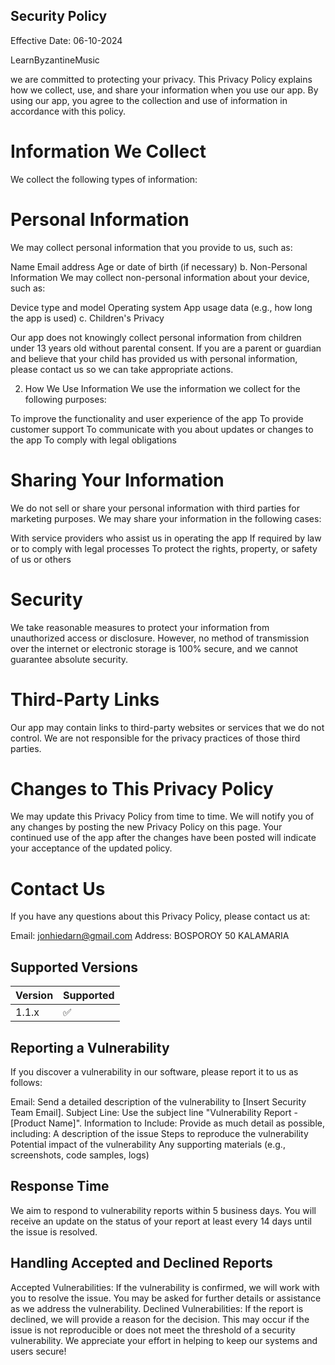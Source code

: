 ## Security Policy
Effective Date: 06-10-2024

LearnByzantineMusic

we are committed to protecting your privacy. This Privacy Policy explains how we collect, use, and share your information when you use our app. By using our app, you agree to the collection and use of information in accordance with this policy.

# Information We Collect
We collect the following types of information:

# Personal Information
We may collect personal information that you provide to us, such as:

Name
Email address
Age or date of birth (if necessary)
b. Non-Personal Information
We may collect non-personal information about your device, such as:

Device type and model
Operating system
App usage data (e.g., how long the app is used)
c. Children's Privacy

Our app does not knowingly collect personal information from children under 13 years old without parental consent. If you are a parent or guardian and believe that your child has provided us with personal information, please contact us so we can take appropriate actions.

2. How We Use Information
We use the information we collect for the following purposes:

To improve the functionality and user experience of the app
To provide customer support
To communicate with you about updates or changes to the app
To comply with legal obligations

# Sharing Your Information
We do not sell or share your personal information with third parties for marketing purposes. We may share your information in the following cases:

With service providers who assist us in operating the app
If required by law or to comply with legal processes
To protect the rights, property, or safety of us or others

# Security
We take reasonable measures to protect your information from unauthorized access or disclosure. However, no method of transmission over the internet or electronic storage is 100% secure, and we cannot guarantee absolute security.

# Third-Party Links
Our app may contain links to third-party websites or services that we do not control. We are not responsible for the privacy practices of those third parties.

# Changes to This Privacy Policy
We may update this Privacy Policy from time to time. We will notify you of any changes by posting the new Privacy Policy on this page. Your continued use of the app after the changes have been posted will indicate your acceptance of the updated policy.

# Contact Us
If you have any questions about this Privacy Policy, please contact us at:

Email: jonhiedarn@gmail.com
Address: BOSPOROY 50 KALAMARIA

## Supported Versions

| Version | Supported          |
| ------- | ------------------ |
| 1.1.x   | :white_check_mark: |

## Reporting a Vulnerability

If you discover a vulnerability in our software, please report it to us as follows:

Email: Send a detailed description of the vulnerability to [Insert Security Team Email].
Subject Line: Use the subject line "Vulnerability Report - [Product Name]".
Information to Include: Provide as much detail as possible, including:
A description of the issue
Steps to reproduce the vulnerability
Potential impact of the vulnerability
Any supporting materials (e.g., screenshots, code samples, logs)

## Response Time
We aim to respond to vulnerability reports within 5 business days. You will receive an update on the status of your report at least every 14 days until the issue is resolved.

## Handling Accepted and Declined Reports
Accepted Vulnerabilities: If the vulnerability is confirmed, we will work with you to resolve the issue. You may be asked for further details or assistance as we address the vulnerability.
Declined Vulnerabilities: If the report is declined, we will provide a reason for the decision. This may occur if the issue is not reproducible or does not meet the threshold of a security vulnerability.
We appreciate your effort in helping to keep our systems and users secure!
